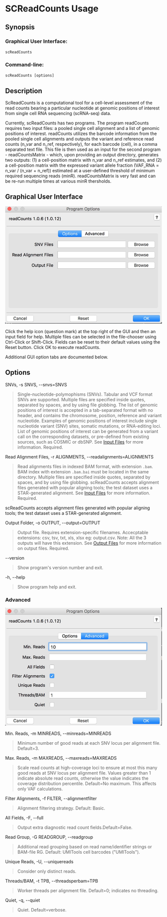 # SCReadCounts Usage

## Synopsis

### Graphical User Interface:

    scReadCounts

### Command-line:

    scReadCounts [options]

## Description

ScReadCounts is a computational tool for a cell-level assessment of the read counts bearing a particular nucleotide at genomic positions of interest from single cell RNA sequencing (scRNA-seq) data.

Currently, scReadCounts has two programs. The program readCounts requires two input files: a pooled single cell alignment and a list of genomic positions of interest. readCounts utilizes the barcode information from the pooled single cell alignments and outputs the variant and reference read counts (n_var and n_ref, respectively), for each barcode (cell), in a comma separated text file. This file is then used as an input for the second program - readCountsMatrix - which, upon providing an output directory, generates two outputs: (1) a cell-position matrix with n_var and n_ref estimates, and (2) a cell-position matrix with the expressed variant allele fraction (VAF_RNA = n_var / (n_var + n_ref)) estimated at a user-defined threshold of minimum required sequencing reads (minR). readCountsMatrix is very fast and can be re-run multiple times at various minR thersholds.

## Graphical User Interface

![Options](readCounts2.jpg)

Click the help icon (question mark) at the top right of the GUI and
then an input field for help. Multiple files can be selected in the
file-chooser using Ctrl-Click or Shift-Click. Fields can be reset to
their default values using the Reset button. Click OK to execute
readCounts.

Additional GUI option tabs are documented below.

## Options

SNVs, -s SNVS, --snvs=SNVS

> Single-nucleotide-polymophisms (SNVs). Tabular and VCF format SNVs are supported. Multiple files are specified inside quotes, separated by spaces, and by using file globbing. The list of genomic positions of interest is accepted in a tab-separated format with no header, and contains the chromosome, position, reference and variant nucleotide. Examples of genomic positions of interest include single nucleotide variant (SNV) sites, somatic mutations, or RNA-editing loci. List of genomic positions of interest can be generated from a variant call on the corresponding datasets, or pre-defined from existing sources, such as COSMIC or dbSNP. See [Input Files](InputFiles.md) for more information. Required.

Read Alignment Files, -r ALIGNMENTS, --readalignments=ALIGNMENTS

> Read alignments files in indexed BAM format, with extension `.bam`. BAM index with extension `.bam.bai` must be located in the same directory. Multiple files are specified inside quotes, separated by spaces, and by using file globbing. scReadCounts accepts alignment files generated with popular aligning tools; the test dataset uses a STAR-generated alignment. See [Input Files](InputFiles.md) for more information. Required.

scReadCounts accepts alignment files generated with popular aligning tools; the test dataset uses a STAR-generated alignment.

Output Folder, -o OUTPUT, --output=OUTPUT

> Output file. Requires extension-specific filenames. Accecptable extensions: csv, tsv, txt, xls, xlsx eg: output.csv. Note: All the 3 outputs will have this extension. See [Output Files](OutputFiles.md) for more information on output files. Required.

--version

>Show program's version number and exit. 

-h, --help

> Show program help and exit.

### Advanced

![Advanced](readCounts3.jpg)

Min. Reads, -m MINREADS, --minreads=MINREADS

> Minimum number of good reads at each SNV locus per alignment file. Default=3.   

Max. Reads, -m MAXREADS, --maxreads=MAXREADS

> Scale read counts at high-coverage loci to ensure at
                        most this many good reads at SNV locus per alignment
                        file. Values greater than 1 indicate absolute read
                        counts, otherwise the value indicates the coverage
                        distribution percentile. Default=No maximum. This affects only VAF calculations.
                        
Filter Alignments, -f FILTER, --alignmentfilter

> Alignment filtering strategy. Default: Basic.

All Fields, -F, --full

> Output extra diagnostic read count fields.Default=False.

Read Group, -G READGROUP, --readgroup

> Additional read grouping based on read name/identifier strings or BAM-file RG. Default: UMITools cell barcodes ("UMITools").

Unique Reads, -U, --uniquereads   

> Consider only distinct reads.

Threads/BAM, -t TPB, --threadsperbam=TPB                   

> Worker threads per alignment file. Default=0; indicates no threading.

Quiet, -q, --quiet

> Quiet. Default=verbose.

